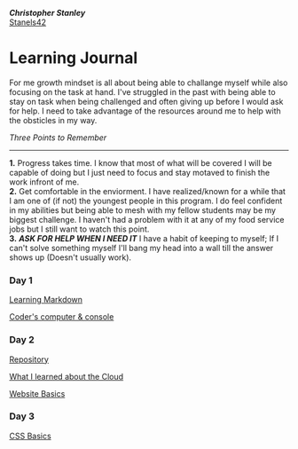 __*Christopher Stanley*__  
[Stanels42](https://github.com/Stanels42)

# Learning Journal

For me growth mindset is all about being able to challange myself while also focusing on the task at hand. I've struggled in the past with being able to stay on task when being challenged and often giving up before I would ask for help. I need to take advantage of the resources around me to help with the obsticles in my way.  


_Three Points to Remember_  

______

**1.** Progress takes time. I know that most of what will be covered I will be capable of doing but I just need to focus and stay motaved to finish the work infront of me.  
**2.** Get comfortable in the enviorment. I have realized/known for a while that I am one of (if not) the youngest people in this program. I do feel confident in my abilities but being able to mesh with my fellow students may be my biggest challenge. I haven't had a problem with it at any of my food service jobs but I still want to watch this point.  
**3.** **_ASK FOR HELP WHEN I NEED IT_** I have a habit of keeping to myself; If I can't solve something myself I'll bang my head into a wall till the answer shows up (Doesn't usually work).

### Day 1

[Learning Markdown](https://stanels42.github.io/learningjournal/learning-markdown)

[Coder's computer & console](https://stanels42.github.io/learningjournal/coders-computer)

### Day 2

[Repository](https://stanels42.github.io/learningjournal/repository)

[What I learned about the Cloud](https://stanels42.github.io/learningjournal/cloud-revisions)

[Website Basics](https://stanels42.github.io/learningjournal/webpage-basics)

### Day 3

[CSS Basics](https://stanels42.github.io/learningjournal/css-basics)